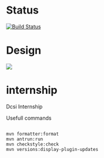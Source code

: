 # Status
[![Build Status](https://api.travis-ci.org/raisercostin/dcsi.svg?branch=master)](https://travis-ci.org/raisercostin/dcsi)



# Design
![](https://github.com/raisercostin/dcsi/raw/user/bogdan/design.jpg)

# internship

Dcsi Internship

Usefull commands

```

mvn formatter:format
mvn antrun:run
mvn checkstyle:check
mvn versions:display-plugin-updates

```
